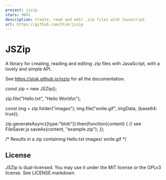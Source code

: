 ```yaml
---
project: jszip
stars: 9841
description: Create, read and edit .zip files with Javascript
url: https://github.com/Stuk/jszip
---
```


JSZip
=====

A library for creating, reading and editing .zip files with JavaScript, with a lovely and simple API.

See https://stuk.github.io/jszip for all the documentation.

const zip \= new JSZip();

zip.file("Hello.txt", "Hello World\\n");

const img \= zip.folder("images");
img.file("smile.gif", imgData, {base64: true});

zip.generateAsync({type:"blob"}).then(function(content) {
    // see FileSaver.js
    saveAs(content, "example.zip");
});

/\*
Results in a zip containing
Hello.txt
images/
    smile.gif
\*/

License
-------

JSZip is dual-licensed. You may use it under the MIT license _or_ the GPLv3 license. See LICENSE.markdown.
